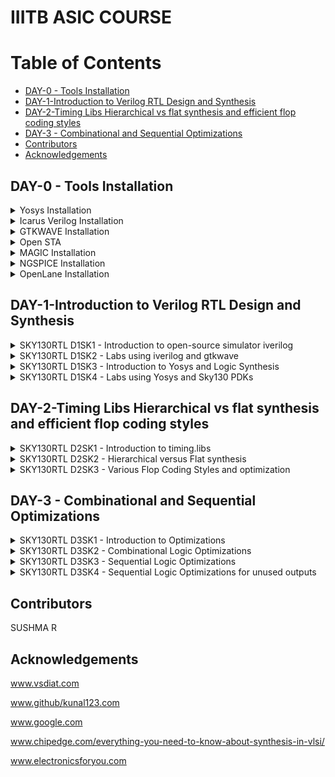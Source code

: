 # IIITB ASIC COURSE
# Table of Contents
- [DAY-0 - Tools Installation](#day-0---tools-installation)
- [DAY-1-Introduction to Verilog RTL Design and Synthesis](#day-1-introduction-to-verilog-rtl-design-and-synthesis)
- [DAY-2-Timing Libs Hierarchical vs flat synthesis and efficient flop coding styles](#day-2-timing-libs-hierarchical-vs-flat-synthesis-and-efficient-flop-coding-styles)
- [DAY-3 - Combinational and Sequential Optimizations](#day-3---combinational-and-sequential-optimizations)
- [Contributors](#contributors)
- [Acknowledgements](#acknowledgements)


## DAY-0 - Tools Installation

<details>
 <summary>
Yosys Installation
 </summary>

_Steps to install Yosys_

```
git clone https://github.com/YosysHQ/yosys.git
$ cd yosys-master   
$ sudo apt install make (If make is not installed please install it)   
$ sudo apt-get install build-essential clang bison flex \  
    libreadline-dev gawk tcl-dev libffi-dev git \  
    graphviz xdot pkg-config python3 libboost-system-dev \  
    libboost-python-dev libboost-filesystem-dev zlib1g-dev  
$ make config-gcc  
$ make   
$ sudo make install
```
Below the screenshot of successful installation of Yosys:
<img width="685" alt="yosys" src="https://github.com/Sushma-Ravindra/IIITB-ASIC-1/assets/141133883/f7cd6406-65d2-4b58-888e-b20cc8af191c">

</details>

<details>
 <summary>
Icarus Verilog Installation
 </summary>


_Steps to install iverilog_

```
$ sudo apt-get install iverilog
```

Below is the screenshot of sucessful installation of iverilog:

<img width="580" alt="iverilog" src="https://github.com/Sushma-Ravindra/IIITB-ASIC-1/assets/141133883/bc6eff91-48d0-491e-a172-fbb95aa6859a">


</details>
<details>
 <summary>
GTKWAVE Installation
 </summary>

_Steps to install gtkwave_

```
$ sudo apt update
$ sudo apt install gtkwave
```
Below is the screenshot of successful installation of gtkwave:
<img width="959" alt="gtkwave" src="https://github.com/Sushma-Ravindra/IIITB-ASIC-1/assets/141133883/6d3a756d-9ed8-4984-8479-63a09ee6a815">

</details>
<details>
 <summary>
  Open STA
 </summary> 
 
 _Steps to install OpenSTA_
 ```
 Dependencies for OpenSTA  
 sudo apt-get install cmake clang gcc tcl swig bison flex

 # Commands to Install OpenSTA
 $ git clone https://github.com/The-OpenROAD-Project/OpenSTA.git
 $ cd OpenSTA
 $ mkdir build
 $ cd build
 $ cmake ..
 $ make
 $ sudo make install
```  
Below is the screenshot of successful installation of Open STA:
<img width="600" alt="opensta" src="https://github.com/Sushma-Ravindra/IIITB-ASIC-1/assets/141133883/aa234289-e2d1-4f7e-8c45-778ecca88dc4">

</details>

<details>
 <summary>
  MAGIC Installation
 </summary>
 
_Steps to Install MAGIC_
 
```
$   sudo apt-get install m4
$   sudo apt-get install tcsh
$   sudo apt-get install csh
$   sudo apt-get install libx11-dev
$   sudo apt-get install tcl-dev tk-dev
$   sudo apt-get install libcairo2-dev
$   sudo apt-get install mesa-common-dev libglu1-mesa-dev
$   sudo apt-get install libncurses-dev
git clone https://github.com/RTimothyEdwards/magic
cd magic
./configure
make
sudo make install
```
Below is the screenshot of successful installation of MAGIC:
<img width="960" alt="magic" src="https://github.com/Sushma-Ravindra/IIITB-ASIC-1/assets/141133883/c8496320-dcef-410e-a4a0-3a81ea30ef67">


</details>
<details>
 <summary>
  NGSPICE Installation
 </summary>
 
_Steps to Install NGSPICE_

```
 Download the tarball from https://sourceforge.net/projects/ngspice/files/ to a local directory and then unpack it using:
 tar -zxvf ngspice-40.tar.gz

 $cd ngspice-40
 $mkdir release
 $cd release
 $../configure  --with-x --with-readline=yes --disable-debug
 $make
 $sudo make install
```
 

Below is the screenshot of successful installation of ngspice:
<img width="595" alt="ngspice" src="https://github.com/Sushma-Ravindra/IIITB-ASIC-1/assets/141133883/ea0ba9a9-8502-4b9b-8b00-208a3b012771">


</details>
<details>
 <summary>
  OpenLane Installation
 </summary>


_Steps to Install OpenLane_

```

 $ sudo apt-get update
 $ sudo apt-get upgrade
 $ sudo apt install -y build-essential python3 python3-venv python3-pip make git

 $ sudo apt install apt-transport-https ca-certificates curl software-properties-common
 $ curl -fsSL https://download.docker.com/linux/ubuntu/gpg | sudo gpg --dearmor -o /usr/share/keyrings/docker-archive-keyring.gpg

 $ echo "deb [arch=amd64 signed-by=/usr/share/keyrings/docker-archive-keyring.gpg] https://download.docker.com/linux/ubuntu (lsb_release -cs) stable" | sudo tee /etc/apt/sources.list.d/docker.list > /dev/null

 $ sudo apt update

 $ sudo apt install docker-ce docker-ce-cli containerd.io

 $ sudo docker run hello-world

 $ sudo groupadd docker
 $ sudo usermod -aG docker $USER
 $ sudo reboot 

 # After reboot
 $ docker run hello-world

 # Check dependencies 
   git --version
   docker --version
   python3 --version
   python3 -m pip --version
   make --version
   python3 -m venv -h

 # Below steps installs PDKs and Tools
  $ cd $HOME
  $ git clone https://github.com/The-OpenROAD-Project/OpenLane
  $ cd OpenLane
  $ make
  $ make test

```

<img width="789" alt="Screenshot 2023-08-13 121625" src="https://github.com/Sushma-Ravindra/IIITB-ASIC-1/assets/141133883/ba348b32-c8e6-4ec5-b079-3252dbfeac13">


<img width="573" alt="Screenshot 2023-08-13 121801" src="https://github.com/Sushma-Ravindra/IIITB-ASIC-1/assets/141133883/6f0b1e69-d619-4bf9-bd80-d69fd832dbca">


<img width="936" alt="Screenshot 2023-08-13 121901" src="https://github.com/Sushma-Ravindra/IIITB-ASIC-1/assets/141133883/5edac02a-c470-452a-a7f4-a1c20f712cf2">

 
</details>

## DAY-1-Introduction to Verilog RTL Design and Synthesis
<details>
 <summary>
  SKY130RTL D1SK1 - Introduction to open-source simulator iverilog
 </summary>

### Introduction to open source simulator

***RTL DESIGN*** : It involves the specification of a digital circuit in terms of the flow of digital signals between hardware registers, and the logical operations performed on those signals. It is basically the implementation of specifications. RTL design lies between high-level behavioral design and low-level gate-level design. It captures the functionality of the circuit at a level where data transfers between registers are the main focus, while ignoring the specific implementation details of gates and transistors. In general,the RTL designs are described using HDLs like Verilog or VHDL. 

***SIMULATOR*** : A simulator is a device which artificially creates the effect of being in conditions of some kind. It is a tool used to check if it adheres to the designed specifications by simualating the code. It looks for changes on input signals to evaluate outputs. Here, we use iverilog tool as the simulator. 

***TESTBENCH*** : A testbench allows us to verify the functionality of a design through simulations. It is a container where the design is placed and driven with different inputs. Only the design has primary inputs and outputs, the testbench does not have them.

![WhatsApp Image 2023-08-09 at 11 39 27](https://github.com/Sushma-Ravindra/IIITB-ASIC-1/assets/141133883/8edd79a0-d048-4ec7-ad98-9fb99406e156)

***SIMULATOR DESIGN FLOW*** : The simulator design flow can be visualised better with the image below:

![WhatsApp Image 2023-08-09 at 11 39 16](https://github.com/Sushma-Ravindra/IIITB-ASIC-1/assets/141133883/d6bd4a1f-db0b-47ad-b378-168f95a7f4be)


</details>


<details>
 <summary>
   SKY130RTL D1SK2 - Labs using iverilog and gtkwave
 </summary>

 ## SKY130RTL D1SK2 L1 Lab 1 Introduction to Labs

 **iverilog** : Icarus Verilog is an implementation of the Verilog hardware description language compiler that generates netlists in the desired format. It supports the 1995, 2001 and 2005 versions of the standard, portions of SystemVerilog, and some extensions.

 **GTKWAVE**: The GTKWave software is used to view simulation results when running the testbench. It is often used in conjunction with simulation tools like IVERILOG to provide a graphical representation of how signals change over time in a digital design. It gives the result in a graphic format.

 **Tools Installation**
 
_STEPS_


Clone the necessary lab files from the given github repository to a directory named VLSI.

```
 $ mkdir VLSI
 $ cd VLSI
 $ git clone https://github.com/kunalg123/sky130RTLDesignAndSynthesisWorkshop.git
 $ cd sky130RTLDesignAndSynthesisWorkshop
 # To view the verilog files and the lib files, go inside the respective directories
 $ cd verilog_files

```

<img width="870" alt="Screenshot 2023-08-09 114923" src="https://github.com/Sushma-Ravindra/IIITB-ASIC-1/assets/141133883/878d0336-d7c7-4d3b-ace6-47c3126f5d03">


## SKY130RTL D1SK2 L2 Lab 2 Introduction to iVerilog GTKWave - 1

Here, load the sample verilog design good_mux and its associates testbench onto iverilog and run it. \

```

 $ iverilog good_mux.v tb_good_mux.v
 $ ./a.out
 # output of simulator will be a vcd file, this vcd file is loaded to gtk wave for waveform visualization.
 $ gtkwave tb_good_mux.vcd

```
<img width="722" alt="Screenshot 2023-08-09 115619" src="https://github.com/Sushma-Ravindra/IIITB-ASIC-1/assets/141133883/e4ef3c1d-c6bb-43ee-9ad5-09c77dd2a817">


## SKY130RTL D1SK2 L2 Lab 2 Introduction to iVerilog GTKWave - 2

The gtkwave waveforms enable us to verify simulation results with that of our design. 

<img width="732" alt="Screenshot 2023-08-09 115543" src="https://github.com/Sushma-Ravindra/IIITB-ASIC-1/assets/141133883/0775fec5-7d24-4516-99cd-a2c4e4da04f0">

</details>


<details>
 <summary>
   SKY130RTL D1SK3  - Introduction to Yosys and Logic Synthesis
 </summary>

 ## SKY130RTL D1SK3 L1 Introduction to Logic synthesis and Yosys
 

***Yosys*** Yosys aims to converting high-level hardware descriptions into optimized gate-level representations that can be targeted for various FPGA and ASIC technologies. The flow for yosys is we feed the yosys with the design which is in RTL level and the .lib file which contain standard library cells then the yosys synthesizes and gives us the netlist file. 

Yosys uses its lib file which contains all the necessary cells and the design by the user to generate a netlist.

![yosysflow](https://github.com/Sushma-Ravindra/IIITB-ASIC-1/assets/141133883/281fab56-5b8b-4195-ada4-2cd3bb00bbfa)

Then,post synthesis to check whether the netlist obtained is valid or not, try matching the waveforms before and after synthesis. The same testbench that is used for the simulation can be used for the synthesized netlist as well. The netlist and testbench is fed back into iverilog to confirm synthesis results




## SKY130RTL D1SK3 L2 Introduction to logic synthesis - 1

 **Logic Synthesis** Synthesis converts a basic RTL design into a gate-level netlist that includes all of the designer’s limitations. Synthesis is carried out in several stages:

1.Converting RTL to basic logic gates.

2.Mapping those gates to actual technology-dependent logic gates accessible in technology libraries.

3.Optimising the translated netlist while maintaining the designer’s limitations.

The netlist is supposed to perform the same function as the corresponding HDL code. Synthesizer is the tool which convert RTL design into the netlist form. One of such tool used here is Yosys.

For the demonstartion, the following mux design is used further:


Design:


<img width="539" alt="Screenshot 2023-08-09 120454" src="https://github.com/Sushma-Ravindra/IIITB-ASIC-1/assets/141133883/3ff01da5-2609-45ed-8e94-20cbb0c1a143">

Testbench:


<img width="418" alt="Screenshot 2023-08-09 120649" src="https://github.com/Sushma-Ravindra/IIITB-ASIC-1/assets/141133883/95ef327a-5e33-4eed-b385-062d86af98d0">



## SKY130RTL D1SK3 L3 Introduction to logic synthesis - 2


**.lib file** : It is a collection of various logic modules. It contains all different kind of logic modules. like AND, OR, NOR etc, required for the synthesis of gates and further netlist file. It contains different variants of the same gate as well, like 2input, 3input, 4input, slow, fast, medium gates etc.

There is a need for all such variants in real life as illustrated below:
Consider the circuit shown below. So in this circuit for the clock frequency to be maximum so as to make a faster circuit the time period of the clock should be minimum. This will be taken care of parameter T_clk_q_A. Similarly, to ensure that there are no hold issues at fliflop B,Tclk_hold_B we need cells that work slowly. 


![259185703-2c9423ee-fea5-4ba2-9089-6254a9bf5b79](https://github.com/Sushma-Ravindra/IIITB-ASIC-1/assets/141133883/6fe92335-6b86-4694-a734-77e50f355b20)

Thus a collection of all such cells forms a .lib file. The selection of cells will be based on area, power and other such "constraints".



</details>


<details>
 <summary>
   SKY130RTL D1SK4 - Labs using Yosys and Sky130 PDKs
 </summary>


## SKY130RTL D1SK4 L1 Lab3 Yosys 1 good mux-1


_Steps to invoke Yosys_

```
 $ yosys
 $ read_liberty -lib /home/sush/VLSI/sky130RTLDesignAndSynthesisWorkshop/lib/sky130_fd_sc_hd__tt_025C_1v80.lib
 $ read_verilog good_mux.v
 $ synth -top good_mux
 $ abc -liberty /home/sush/VLSI/sky130RTLDesignAndSynthesisWorkshop/lib/sky130_fd_sc_hd__tt_025C_1v80.lib
 $ show

```

Reading .lib and mux files and synthesis command:

<img width="960" alt="Screenshot 2023-08-09 160445" src="https://github.com/Sushma-Ravindra/IIITB-ASIC-1/assets/141133883/56ee4399-7006-4dcb-a55e-35d4a0ef0114">

Generating netlist:

<img width="804" alt="Screenshot 2023-08-09 160821" src="https://github.com/Sushma-Ravindra/IIITB-ASIC-1/assets/141133883/a4d8eda5-7e35-458b-b60a-f19bce8f1e8a">

 Output of netlist generation and show command to display:
 
<img width="949" alt="Screenshot 2023-08-09 160903" src="https://github.com/Sushma-Ravindra/IIITB-ASIC-1/assets/141133883/8cf9e96b-a132-4f70-a706-2ed87de23ae7">

The synthesized design:

<img width="461" alt="Screenshot 2023-08-09 160934" src="https://github.com/Sushma-Ravindra/IIITB-ASIC-1/assets/141133883/02788215-e0ea-4f82-8cb6-d6093ecb7097">



## SKY130RTL D1SK4 L2 Lab3 Yosys 1 good mux-2

Next step is to generate the netlist file:

```
 $ write_verilog good_mux_netlist.v
 # The above command can be used to generate a netlist file. But to generate the same in a consice and readble format use the command below
 $ write_verilog -noattr good_mux_netlist.v
 $ !gvim good_mux_netlist.v

```

<img width="401" alt="Screenshot 2023-08-09 161633" src="https://github.com/Sushma-Ravindra/IIITB-ASIC-1/assets/141133883/00065056-8009-45ca-bc2d-92da4e11558b">


## SKY130RTL D1SK4 L3 Lab3 Yosys 1 good mux-3


The generated netlist file:


<img width="960" alt="Screenshot 2023-08-09 161559" src="https://github.com/Sushma-Ravindra/IIITB-ASIC-1/assets/141133883/97ba009d-d867-4d80-9981-1fd6fb035dd0">


As mentioned previously again this netlist file can be given to iverilog along wit testbench to simulate and results must match with that of simulation design.

</details>




## DAY-2-Timing Libs Hierarchical vs flat synthesis and efficient flop coding styles


<details>

<summary>
   SKY130RTL D2SK1 - Introduction to timing.libs
 </summary>


## SKY130RTL D2SK1 - L1 - Introduction to .lib -1

The .lib file is opened in vim to understand its contents in depth. 
TITLE : Explanding the title of the lib file: 30nm tech, typical out of fast,slow and medium at 25 degree celsius of temperature. Thus the title explains "process", "voltage" and "temperature". These create variations in the design.


<img width="503" alt="Screenshot 2023-08-10 172234" src="https://github.com/Sushma-Ravindra/IIITB-ASIC-1/assets/141133883/d8684758-584c-4c21-9842-e7dd78a2407c">


<img width="504" alt="Screenshot 2023-08-10 172546" src="https://github.com/Sushma-Ravindra/IIITB-ASIC-1/assets/141133883/0efe6f92-c363-49da-8394-a073b3994f5e">




## SKY130RTL D2SK1 - L2 - Introduction to .lib -2

Futhermore, it tells about the technology(here,cmos) , delay models(LUTs), units(nsecs,Volts,nW,mA,kohms for the respective parameters), operating conditions(P,V,T).


<img width="346" alt="Screenshot 2023-08-10 172640" src="https://github.com/Sushma-Ravindra/IIITB-ASIC-1/assets/141133883/bc138827-d07c-4712-95a8-a7fe442521b7">



Moving on, the standard cells, specified by the keyword "cell" are visible. Gates are present as standard cells.


<img width="386" alt="Screenshot 2023-08-10 172725" src="https://github.com/Sushma-Ravindra/IIITB-ASIC-1/assets/141133883/835c2f6a-ba4b-45ab-b218-9b8d112c4bc2">


Each cell consists of details such as leakage power, number of inputs and function performed on the inputs and so on. The verilog model of each of these gates can be found by specifying the name of the cell along with the path of the verilog files. 
Also, we can find out power and timing information of each of the input.

The verilog file of the corresponding standard cell can be found in the verilog_model under the my_lib file. It can be accessed with the command shown in the image below:

<img width="810" alt="Screenshot 2023-08-10 173352" src="https://github.com/Sushma-Ravindra/IIITB-ASIC-1/assets/141133883/7ea6b692-25d4-4cde-9b20-dfaf2907ff71">




## SKY130RTL D2SK1 - L3 - Introduction to .lib-3

Elaborating the same with the use of a 2 input and gate. On comparing different types of and gate cells: wider cells consume more power and less delay as mentioned earlier.


<img width="357" alt="Screenshot 2023-08-10 182820" src="https://github.com/Sushma-Ravindra/IIITB-ASIC-1/assets/141133883/af86d53b-6cb1-4b3f-9be1-b285dbefdf2e">




<img width="532" alt="Screenshot 2023-08-10 182737" src="https://github.com/Sushma-Ravindra/IIITB-ASIC-1/assets/141133883/cbd7c0a2-0b71-4b53-a03a-007b9dece648">



</details>

<details>

<summary>
   SKY130RTL D2SK2 - Hierarchical versus Flat synthesis
 </summary>


## SKY130RTL D2SK12 - L1 - Hierarchical and Flat Synthesis - 1

First enter into the path where verilog_files are located and enter into the mutiple_modules file in the editor.


<img width="646" alt="Screenshot 2023-08-10 195302" src="https://github.com/Sushma-Ravindra/IIITB-ASIC-1/assets/141133883/05f300b6-14c4-460a-ae31-77752359a8f6">


Execute the following commands:

```
 
 $ yosys
 $ read_liberty -lib /home/sush/VLSI/sky130RTLDesignAndSynthesisWorkshop/lib/sky130_fd_sc_hd__tt_025C_1v80.lib
 $ read_verilog multiple_modules.v
 $ synth -top multiple_modules
 # title of the module is given in the synth command
 $ abc -liberty /home/sush/VLSI/sky130RTLDesignAndSynthesisWorkshop/lib/sky130_fd_sc_hd__tt_025C_1v80.lib
 $ show
 # throws an error
 $ show multiple_modules
 # displays on dot viewer
 $ write_verilog -noattr multiple_modules_hier.v
 $ !vim multiple_modules_hier.v
 $ flatten
 # to not have multiple models hierarchically
 $ write_verilog -noattr multiple_modules_flat.v
 $ !vim multiple_modules_flat.v


```

In heirarchial, it is observed that the implemetation is done through nand gates, while design did not have a nand gate implementation. This is done because in Cmos implementation or stacking PMOS for generating OR gate which is a bad idea as PMOS mobility is low and wider cells are required; whereas NMOS stacking doesnt create these problems and can generate NAND logic, hence it is preffered by the synthesis tool. 


<img width="302" alt="Screenshot 2023-08-10 201000" src="https://github.com/Sushma-Ravindra/IIITB-ASIC-1/assets/141133883/e6602bcb-184f-411a-8216-e3f4ef3049b0">



## SKY130RTL D2SK12 - L2 - Hierarchical and Flat Synthesis - 2

Similarly following commands for flatten, there is no longer a hierarchial instantiation.


![WhatsApp Image 2023-08-10 at 21 19 18 (1)](https://github.com/Sushma-Ravindra/IIITB-ASIC-1/assets/141133883/a30541df-e922-4923-8773-d3c42af72e35)

<img width="417" alt="Screenshot 2023-08-10 205354" src="https://github.com/Sushma-Ravindra/IIITB-ASIC-1/assets/141133883/e03f98a4-f22e-4240-908d-f05d5d6a28f0">

<img width="460" alt="Screenshot 2023-08-10 211305" src="https://github.com/Sushma-Ravindra/IIITB-ASIC-1/assets/141133883/d861bae5-e254-4c35-bd04-d2fe18bce1a0">




Further, on following the above commands to synthesize only the first sub module, we obtain the netlist as follows:

<img width="305" alt="Screenshot 2023-08-10 212516" src="https://github.com/Sushma-Ravindra/IIITB-ASIC-1/assets/141133883/da3ef19e-00c2-4cae-8486-22e2a7b8c2b8">


This is useful so as to not synthesize multiple instantiations of the same function, but synthesize once and replicate n times. In large designs the netlists are split to ensure optimal synthesis and the all are integrated together.
$synth -top module_name.v

</details>


<details>

<summary>
   SKY130RTL D2SK3 - Various Flop Coding Styles and optimization
 </summary>


## SKY130RTL D2SK3 - L1 - Why flops and Flop coding styles-1

We need flip flops for combinational circuits as well because propagation delays of the gates may cause glitch; flip flops (D) restrict glitches beacause the output changes only at clock edge. Thus the output will be stable even if input is glitching i.e output shielded from input glitch. To control the data into and out of FF, there are reset(sync and async) and set.


## SKY130RTL D2SK3 - L2 - Why flops and Flop coding styles-2

Verilog codes of synchronous and asynchronous reset for D flip flops are discussed.



## SKY130RTL D2SK3 - L3 - Lab flop synthesis simulations-1

Simulating the verilog codes of async and sync set and reset and checking their outputs and verifying the same.


<img width="960" alt="Screenshot 2023-08-10 231636" src="https://github.com/Sushma-Ravindra/IIITB-ASIC-1/assets/141133883/384c629f-d93f-4005-82f5-a78fc13f0172">

<img width="782" alt="Screenshot 2023-08-10 232433" src="https://github.com/Sushma-Ravindra/IIITB-ASIC-1/assets/141133883/cf936de4-3eba-4a54-9a36-12cf4a73401d">



## SKY130RTL D2SK3 - L4 - Lab flop synthesis simulations-2

To synthesize the file, run the following commands in yosys:

```

  $ yosys
  $ read_liberty -lib /home/sush/VLSI/sky130RTLDesignAndSynthesisWorkshop/lib/sky130_fd_sc_hd__tt_025C_1v80.lib
  $ read_verilog dff_asyncres.v
  $ synth -top dff_asynres
  $ dfflibmap -liberty /home/sush/VLSI/sky130RTLDesignAndSynthesisWorkshop/lib/sky130_fd_sc_hd__tt_025C_1v80.lib
  #The above keyword dfflibmap is to read flipflop from .lib file
  $ abc -liberty /home/sush/VLSI/sky130RTLDesignAndSynthesisWorkshop/lib/sky130_fd_sc_hd__tt_025C_1v80.lib
  $ show


```


<img width="635" alt="Screenshot 2023-08-10 233244" src="https://github.com/Sushma-Ravindra/IIITB-ASIC-1/assets/141133883/743d539a-c240-4b98-8539-0527717af975">


Follow similar commands to sythesize all the variations of reset and set.



## SKY130RTL D2SK3 - L5- Interesting Optimizations-1

Through multiper circuits, it is obsereved that there is no use of memory in the design and hence is optimized.
It is obsereved that the multiplication of a number by 2 involves left shifting its contents and appending a zero at the end. Hence by using this simple logic, the use of standard cells and be avoided.


<img width="270" alt="Screenshot 2023-08-13 112736" src="https://github.com/Sushma-Ravindra/IIITB-ASIC-1/assets/141133883/443949fa-5fa5-4f8e-a313-dec915e8fdb7">




## SKY130RTL D2SK3 - L6- Interesting Optimizations-2

Similarly, optimization of multiplication of a 3-bit number by 9 generates a 6-bit number that involves multiplication of the number by 8 which shifts the bits left by 3 units and then appending 3 right most bits with zeros; then adding the original 3 bit number. This is the design without the use of any standard cells. As demonstrated above, the multiplication does not require any memory.

```
 $ module mult8 (input [2:0] a , output [5:0] y);
   	 assign y = a * 9;
   endmodule

```
</details>

## DAY-3 - Combinational and Sequential Optimizations

<details>
 <summary>
SKY130RTL D3SK1 - Introduction to Optimizations
 </summary>

 ## SKY130RTL D3SK1 L1 Introduction to Optimizations-1

 ***Optimizations*** : The action of making the best or most effective use of a situation or resource. Here, it is essentially minimizing the logic so as to get the best savings in terms of area and power. 
It can be of the following types:

1. Constant Propagation
2. Boolean Logic Optimization


**Constant Propagation** :  In the example, if A=0, the whole logic will only be transformed into an inverter. The implementation will now have 2 transistors instead of 6 transistors.

**Boolean Logic Optimization** : Consider the boolean expression:
```
 $ assign y = a?(b?c:(c?a:0)):(!c)

```
This design generates 3 muxes internally. To optimize it, simplify the boolean expression generated from the 3 muxes as shown

```
 ~a~c + a(bc + ~bac)
 ~a~c + ac
 !(a^c)

```

Thus there is a K-Map reduction happening here.


 ## SKY130RTL D3SK1 L2 Introduction to Optimizations-2

 ***Sequential Logic Optimization*** : 2 types :
 1. Basic: Sequential Constant Propagation
 2. Advanced : a) State Optimization
               b) Retiming
               c) Sequential Logic Cloning (Floor Plan Aware Synthesis)



**Sequential Constant** : Consider the 2 example circuits given below:
The first example says that no matetr reset in ON or OFF, Q value is always 0 and is constant. 
In the second example, Q will not be equal to set value always; because after set=0, Q waits until the next clock cycle to check for the value of D. 
Hence, in the second example Q is not a sequential constant.

![WhatsApp Image 2023-08-13 at 12 29 57](https://github.com/Sushma-Ravindra/IIITB-ASIC-1/assets/141133883/fd761ffc-0bb6-4694-98ce-da0c07c18808)


 ## SKY130RTL D3SK1 L3 Introduction to Optimizations-3

***State Optimization*** : Optimization of unused states.
***Sequential Logic Cloning*** : This is done mainly on routing level of abstraction, when the physical design is aware. In the floorplan, to minimize routing delays, 2 copies of a logic block are created so that further circuits can gain easy access and computation is faster. 

![WhatsApp Image 2023-08-13 at 12 47 29](https://github.com/Sushma-Ravindra/IIITB-ASIC-1/assets/141133883/232322c2-a26b-4de3-b401-f8ef2d4a33db)


***Retiming*** : Retiming is a technique for optimizing sequential circuits. It repositions the registers in a circuit leaving the combinational portion of circuitry untouched. Consider the example circuit below, which ensures higher speed of operation by simply shifting parts of logic from ckt A to B. 


![WhatsApp Image 2023-08-13 at 12 47 40](https://github.com/Sushma-Ravindra/IIITB-ASIC-1/assets/141133883/90f467da-c4a4-4e0d-b590-42f47cc99e05)


</details>



<details>
 <summary>
SKY130RTL D3SK2 - Combinational Logic Optimizations
 </summary>

 ## SKY130RTL D3SK2 L1 Combinational Logic Optimizations-1

_STEPS_

Check the following files and their expected optimizations are listed below:
opt_check : And gate instead of a 2x1 mux.
opt_check2 : Or gate instead of a 2x1 mux. (Through de-morgan's law) 

Synthesize these files and check for schematics:

```
 $ cd /home/sush/VLSI/sky130RTLDesignAndSynthesisWorkshop/verilog_files/
 $ yosys
 $ read_liberty -lib /home/sush/VLSI/sky130RTLDesignAndSynthesisWorkshop/lib/sky130_fd_sc_hd__tt_025C_1v80.lib
 $ read_verilog opt_check.v
 $ synth -top opt_check
 $ opt_clean -purge # perfroms optimizations
 $ abc -liberty /home/sush/VLSI/sky130RTLDesignAndSynthesisWorkshop/lib/sky130_fd_sc_hd__tt_025C_1v80.lib
 $ show

```
Check the following files and their expected optimizations are listed below:
opt_check : And gate instead of a 2x1 mux.
opt_check2 : Or gate instead of a 2x1 mux. (Through de-morgan's law) 


Results of synthesis: 
Optimizations have been done as required. 

<img width="305" alt="Screenshot 2023-08-13 125957" src="https://github.com/Sushma-Ravindra/IIITB-ASIC-1/assets/141133883/6f482e25-80c9-454d-806d-e1f9dda42546">

 
<img width="305" alt="Screenshot 2023-08-13 130035" src="https://github.com/Sushma-Ravindra/IIITB-ASIC-1/assets/141133883/7fa8f710-e1ea-4baf-aa7d-f35ed4bd6b12">


Follow similar process for checking optimization of opt_check2 file to obtain similar results. 






 ## SKY130RTL D3SK2 L1 Combinational Logic Optimizations-2

 Moving ahead with opt_check3 file. , expecting the optimized output to be a 3 input and gate.
 
 <img width="303" alt="Screenshot 2023-08-13 131019" src="https://github.com/Sushma-Ravindra/IIITB-ASIC-1/assets/141133883/852d6025-e6f3-4825-8880-a0e087dcff70">

 Expecting the optimized output to be a 2 input XNOR gate for opt_check4.v file.
 
<img width="307" alt="Screenshot 2023-08-13 131651" src="https://github.com/Sushma-Ravindra/IIITB-ASIC-1/assets/141133883/ab04b05b-c182-4bdd-9606-f78ac7f5197e">

For the file multiple_module_opt.v, the optimized expression is y=ab+c, which requires a gate which ands 2 inputs and performs an or operation of it with another variable doe by gate "a21o".
Here, the synthesis result is also flattened else only the top submodule is synthesized.

<img width="305" alt="Screenshot 2023-08-13 132409" src="https://github.com/Sushma-Ravindra/IIITB-ASIC-1/assets/141133883/d35bb10a-ce4d-41d1-b036-3a6b0407c1a8">

</details>


<details>
 <summary>
SKY130RTL D3SK3 - Sequential Logic Optimizations
 </summary>

 ## SKY130RTL D3SK3 L1 Sequential Logic Optimizations-1

Optimizing and checking the results of all the files in the image below:

<img width="584" alt="Screenshot 2023-08-13 132909" src="https://github.com/Sushma-Ravindra/IIITB-ASIC-1/assets/141133883/2eb67c63-e73e-478a-b6ab-52f98397599e">

Files and their expected optimizations:

dff_const1: There is no sequential constant here, thus flip flop will be a part of the design.

<img width="960" alt="Screenshot 2023-08-13 133405" src="https://github.com/Sushma-Ravindra/IIITB-ASIC-1/assets/141133883/7997f43d-dcf2-41ee-8560-89eb025d536e">

```
 $ read_liberty -lib /home/sush/VLSI/sky130RTLDesignAndSynthesisWorkshop/lib/sky130_fd_sc_hd__tt_025C_1v80.lib
 $ read_verilog dff_const1.v
 $ synth -top dff_const1
 $ dfflibmap -liberty ../lib/sky130_fd_sc_hd__tt_025C_1v80.lib
 # it is used to map sequential ckts to their appropriate library, so that tehre is no mismatch
 $ opt_clean -purge # perfroms optimizations
 $ abc -liberty /home/sush/VLSI/sky130RTLDesignAndSynthesisWorkshop/lib/sky130_fd_sc_hd__tt_025C_1v80.lib
 $ show

```
A flip flop is inferred in the design:

<img width="314" alt="Screenshot 2023-08-13 134324" src="https://github.com/Sushma-Ravindra/IIITB-ASIC-1/assets/141133883/390d7576-d180-4d9e-9a77-3f2caed12b93">



<img width="303" alt="Screenshot 2023-08-13 133908" src="https://github.com/Sushma-Ravindra/IIITB-ASIC-1/assets/141133883/0d41c7ba-def2-4809-b61d-d8965712044e">


 ## SKY130RTL D3SK3 L2 Sequential Logic Optimizations-2


dff_const2: Here, a sequential constant exists, this flip flop is not a part of the design anymore.

<img width="309" alt="Screenshot 2023-08-13 134136" src="https://github.com/Sushma-Ravindra/IIITB-ASIC-1/assets/141133883/612a83aa-d9bd-441a-94d0-daec5aa632b3">


dff_const3: 2 flipflops are present, but no flip flop can be optimized, hence both exist. 

<img width="306" alt="Screenshot 2023-08-13 142340" src="https://github.com/Sushma-Ravindra/IIITB-ASIC-1/assets/141133883/1d982203-da99-46e9-a38b-89c6e6e72747">


 ## SKY130RTL D3SK3 L3 Sequential Logic Optimizations-3

dff_const4:  2 flipflops are present, but both flip flops can be optimized, hence both cease to exist. 


<img width="303" alt="Screenshot 2023-08-13 135037" src="https://github.com/Sushma-Ravindra/IIITB-ASIC-1/assets/141133883/98224a86-952d-4131-9c6e-a77a32fbc718">




dff_const5: 2 flipflops are present, but no flip flop can be optimized, hence both exist. 



<img width="302" alt="Screenshot 2023-08-13 135333" src="https://github.com/Sushma-Ravindra/IIITB-ASIC-1/assets/141133883/ca954e14-7810-43af-8c0c-74dad3a1fbd8">



</details>



<details>
 <summary>
SKY130RTL D3SK4 - Sequential Logic Optimizations for unused outputs
 </summary>


 ## SKY130RTL D3SK4 L1 Sequential Optimizations unused outputs-1 

 Looking into the 3 bit upcounter design, counter_opt.v. The output of the counter that is viewed is count[0], which is only 1 bit in the 3 bit counter output, hence the synthesis tool generates only 1 flip flop. 
 

<img width="289" alt="Screenshot 2023-08-13 174040" src="https://github.com/Sushma-Ravindra/IIITB-ASIC-1/assets/141133883/87cf84be-c943-4d36-b87b-96b002fe5956">


<img width="1383" alt="Screenshot 2023-08-13 at 5 43 52 PM" src="https://github.com/Sushma-Ravindra/IIITB-ASIC-1/assets/141133883/7b1e943b-2a4a-44c3-be78-6fef8e32b589">



 ## SKY130RTL D3SK4 L1 Sequential Optimizations unused outputs-2

 Looking into the 3 bit upcounter design, counter_opt2.v. The output of the counter that is viewed is count[2:0],all 3 bits counter output, hence the synthesis tool generates all 3 flip flop. Also, since there is a lot of combinational logic being generated here, it is worthy to observe that in the previous example, they didnt exist only because the other 2 flipflops were not needed and hence all the combinational logic feeding their inputs were also optimized. 


 ![WhatsApp Image 2023-08-13 at 17 56 49](https://github.com/Sushma-Ravindra/IIITB-ASIC-1/assets/141133883/cbd50477-f07e-4382-a1cf-79e674d2ca71)

</details>




## Contributors
SUSHMA R


## Acknowledgements 
www.vsdiat.com

www.github/kunal123.com

www.google.com

www.chipedge.com/everything-you-need-to-know-about-synthesis-in-vlsi/

www.electronicsforyou.com



